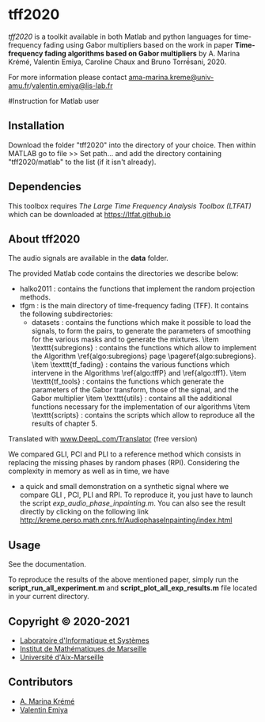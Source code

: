 # tff2020
*tff2020* is a toolkit available in both Matlab and python languages for time-frequency fading using Gabor multipliers based on the work in paper
**Time-frequency fading algorithms based on Gabor multipliers**
by A. Marina Krémé, Valentin Emiya, Caroline Chaux and Bruno Torré́sani, 2020.

For more information please contact ama-marina.kreme@univ-amu.fr/valentin.emiya@lis-lab.fr

#Instruction for Matlab user

## Installation

Download the folder "tff2020" into the directory of your choice. 
Then within MATLAB go to file >> Set path... and add the directory containing
 "tff2020/matlab" to the list (if it isn't already). 


## Dependencies

This toolbox requires *The Large Time Frequency Analysis Toolbox (LTFAT)* 
which can be downloaded  at  https://ltfat.github.io   

## About tff2020
The audio signals are available in the **data** folder.

The provided Matlab code contains the directories we describe below: 
* halko2011 : contains the functions that implement the random projection methods.
* tfgm : is the main directory of time-frequency fading (TFF). It contains the following subdirectories:
   - datasets : contains the functions which make it possible to load the signals, to form the pairs, to generate the parameters of smoothing for the various masks and to generate the mixtures.
 \item \texttt{subregions} : contains the functions which allow to implement the Algorithm \ref{algo:subregions} page \pageref{algo:subregions}.
 \item \texttt{tf\_fading} : contains the various functions which intervene in the Algorithms \ref{algo:tffP} and \ref{algo:tff1}.
 \item \texttt{tf\_tools} : contains the functions which generate the parameters of the Gabor transform, those of the signal, and the Gabor multiplier
 \item \texttt{utils} : contains all the additional functions necessary for the implementation of our algorithms
  \item \texttt{scripts} : contains the scripts which allow to reproduce all the results of chapter 5.

Translated with www.DeepL.com/Translator (free version)



We compared GLI, PCI and PLI to a reference method which consists in replacing the missing phases by random phases (RPI).
Considering the complexity in memory as well as in time, we have 
- a quick and small demonstration on a synthetic signal where we compare GLI , PCI, PLI and RPI. 
To reproduce it, you just have to launch the script *exp_audio_phase_inpainting.m*. 
You can also see the result directly by clicking on the following link http://kreme.perso.math.cnrs.fr/AudiophaseInpainting/index.html



## Usage

See the documentation. 

To reproduce the results of the above mentioned paper, simply run the **script_run_all_experiment.m** and **script_plot_all_exp_results.m**
file located in your current directory. 



## Copyright © 2020-2021

- [Laboratoire d'Informatique et Systèmes](https://www.lis-lab.fr) 
- [Institut de Mathématiques de Marseille](https://www.i2m.univ-amu.fr)
- [Université d'Aix-Marseille](https://www.univ-amu.fr)


## Contributors

- [A. Marina Krémé](ama-marina.kreme@univ-amu.fr)
- [Valentin Emiya](valentin.emiya@lis-lab.fr)



